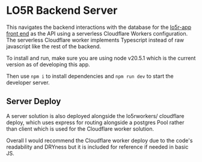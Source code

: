 # LO5R Backend Server

This navigates the backend interactions with the database for the [lo5r-app front end](https://github.com/sachieko/lo5r-app) as the API using a serverless Cloudflare Workers configuration. The serverless Cloudflare worker implements Typescript instead of raw javascript like the rest of the backend.

To install and run, make sure you are using node v20.5.1 which is the current version as of developing this app. 

Then use `npm i` to install dependencies and `npm run dev` to start the developer server.

## Server Deploy

A server solution is also deployed alongside the lo5rworkers/ cloudflare deploy, which uses express for routing alongside a postgres Pool rather than client which is used for the Cloudflare worker solution.

Overall I would recommend the Cloudflare worker deploy due to the code's readability and DRYness but it is included for reference if needed in basic JS. 